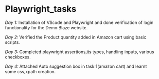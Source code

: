 # Playwright_tasks
*Day 1:* Installation of VScode and Playwright and done verification of login functionality for the Demo Blaze website.

*Day 2:* Verified the Product quantity added in Amazon cart using basic scripts.

*Day 3:* Completed playwright assertions,its types, handling inputs, various checkboxes.

*Day 4:* Attached Auto suggestion box in task 1(amazon cart) and learnt some css,xpath creation.
